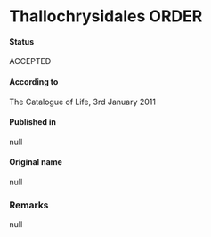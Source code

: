 Thallochrysidales ORDER
=======

#### Status
ACCEPTED

#### According to
The Catalogue of Life, 3rd January 2011

#### Published in
null

#### Original name
null

### Remarks
null